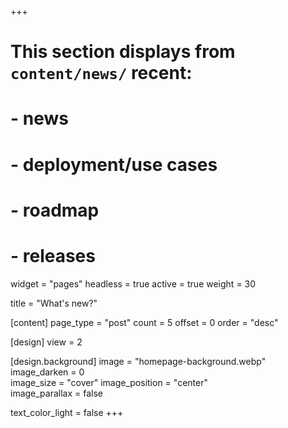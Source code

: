 +++
# This section displays from `content/news/` recent:
# - news
# - deployment/use cases
# - roadmap
# - releases

widget = "pages"
headless = true 
active = true 
weight = 30 

title = "What's new?"

[content]
  page_type = "post"
  count = 5
  offset = 0
  order = "desc"
  
[design]
  view = 2
  
[design.background]
  image = "homepage-background.webp" 
  image_darken = 0  
  image_size = "cover" 
  image_position = "center"  
  image_parallax = false 

  text_color_light = false
+++

